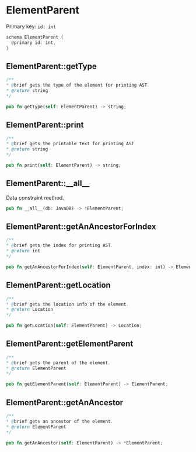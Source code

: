# ElementParent

Primary key: `id: int`

```rust
schema ElementParent {
  @primary id: int,
}
```
## ElementParent::getType

```java
/**
* @brief gets the type of the element for printing AST.
* @return string 
*/
```
```rust
pub fn getType(self: ElementParent) -> string;
```
## ElementParent::print

```java
/**
* @brief gets the printable text for printing AST
* @return string 
*/
```
```rust
pub fn print(self: ElementParent) -> string;
```
## ElementParent::\_\_all\_\_

Data constraint method.

```rust
pub fn __all__(db: JavaDB) -> *ElementParent;
```
## ElementParent::getAnAncestorForIndex

```java
/**
* @brief gets the index for printing AST.
* @return int 
*/
```
```rust
pub fn getAnAncestorForIndex(self: ElementParent, index: int) -> ElementParent;
```
## ElementParent::getLocation

```java
/**
* @brief gets the location info of the element.
* @return Location 
*/
```
```rust
pub fn getLocation(self: ElementParent) -> Location;
```
## ElementParent::getElementParent

```java
/**
* @brief gets the parent of the element.
* @return ElementParent 
*/
```
```rust
pub fn getElementParent(self: ElementParent) -> ElementParent;
```
## ElementParent::getAnAncestor

```java
/**
* @brief gets an ancestor of the element.
* @return ElementParent 
*/
```
```rust
pub fn getAnAncestor(self: ElementParent) -> *ElementParent;
```
